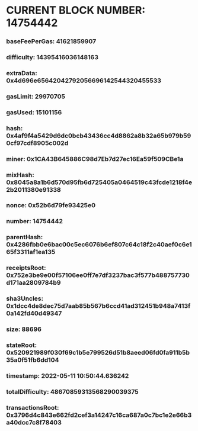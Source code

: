 # CURRENT BLOCK NUMBER: 14754442

### baseFeePerGas: 41621859907
### difficulty: 14395416036148163
### extraData: 0x4d696e65642042792056696142544320455533
### gasLimit: 29970705
### gasUsed: 15101156
### hash: 0x4af9f4a5429d6dc0bcb43436cc4d8862a8b32a65b979b590cf97cdf8905c002d
### miner: 0x1CA43B645886C98d7Eb7d27ec16Ea59f509CBe1a
### mixHash: 0x8045a8a1b6d570d95fb6d725405a0464519c43fcde1218f4e2b2011380e91338
### nonce: 0x52b6d79fe93425e0
### number: 14754442
### parentHash: 0x4286fbb0e6bac00c5ec6076b6ef807c64c18f2c40aef0c6e165f3311af1ea135
### receiptsRoot: 0x752e3be9e00f57106ee0ff7e7df3237bac3f577b488757730d171aa2809784b9
### sha3Uncles: 0x1dcc4de8dec75d7aab85b567b6ccd41ad312451b948a7413f0a142fd40d49347
### size: 88696
### stateRoot: 0x520921989f030f69c1b5e799526d51b8aeed06fd0fa911b5b35a0f51fb6dd104
### timestamp: 2022-05-11 10:50:44.636242
### totalDifficulty: 48670859313568290039375
### transactionsRoot: 0x3796d4c843e662fd2cef3a14247c16ca687a0c7bc1e2e66b3a40dcc7c8f78403

